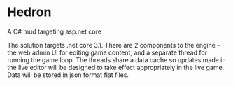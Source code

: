 # Hedron
A C# mud targeting asp.net core

The solution targets .net core 3.1. There are 2 components to the engine - the web admin UI for editing game content, and a separate thread for running the game loop. The threads share a data cache so updates made in the live editor will be designed to take effect appropriately in the live game. Data will be stored in json format flat files.
